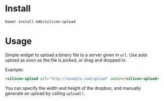 # Install

`bower install m4b/silicon-upload`

# Usage

Simple widget to upload a binary file to a server given in `url`.  Use auto upload as soon as the file is picked, or drag and dropped in.

Example:

````html
<silicon-upload url="http://example.com/upload" auto></silicon-upload>
````

You can specify the width and height of the dropbox, and manually generate an upload by calling `upload()`.
